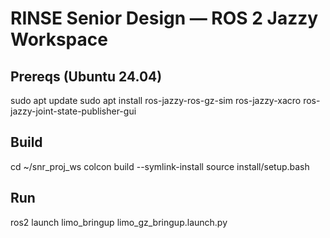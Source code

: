 # RINSE Senior Design — ROS 2 Jazzy Workspace

## Prereqs (Ubuntu 24.04)
sudo apt update
sudo apt install ros-jazzy-ros-gz-sim ros-jazzy-xacro ros-jazzy-joint-state-publisher-gui

## Build
cd ~/snr_proj_ws
colcon build --symlink-install
source install/setup.bash

## Run
ros2 launch limo_bringup limo_gz_bringup.launch.py
